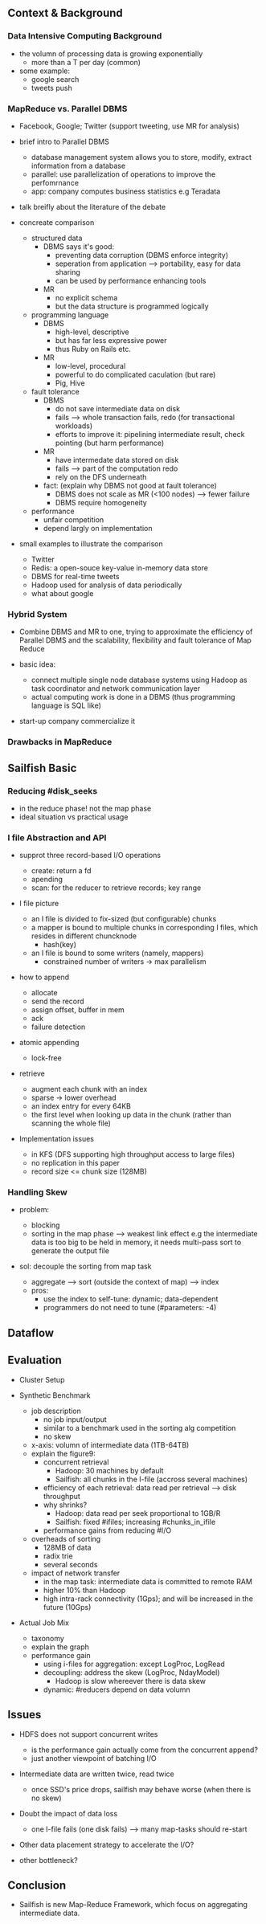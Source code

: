 
## Context & Background ##############################################

### Data Intensive Computing Background

* the volumn of processing data is growing exponentially
  - more than a T per day (common)
* some example:
  - google search
  - tweets push

### MapReduce vs. Parallel DBMS

* Facebook, Google;  Twitter (support tweeting, use MR for analysis)

* brief intro to Parallel DBMS
  - database management system allows you to store, modify, extract
	information from a database
  - parallel: use parallelization of operations to improve the
	perfomrnance
  - app: company computes business statistics e.g Teradata

* talk breifly about the literature of the debate

* concreate comparison
  - structured data
    - DBMS says it's good:
	  - preventing data corruption (DBMS enforce integrity)
	  - seperation from application --> portability, easy for data
		sharing
	  - can be used by performance enhancing tools
	- MR
	  - no explicit schema
	  - but the data structure is programmed logically
  - programming language
    - DBMS
	  - high-level, descriptive
	  - but has far less expressive power 
	  - thus Ruby on Rails etc. 
	- MR
	  - low-level, procedural
	  - powerful to do complicated caculation (but rare)
	  - Pig, Hive
  - fault tolerance
    - DBMS
	  - do not save intermediate data on disk
	  - fails --> whole transaction fails, redo (for transactional
		workloads)
	  - efforts to improve it: pipelining intermediate result, check
		pointing (but harm performance)
	- MR
	  - have intermedate data stored on disk
	  - fails --> part of the computation redo
	  - rely on the DFS underneath
	- fact: (explain why DBMS not good at fault tolerance)
	  - DBMS does not scale as MR (<100 nodes) --> fewer failure
	  - DBMS require homogeneity
  - performance
    - unfair competition
	- depend largly on implementation

* small examples to illustrate the comparison
  - Twitter
  - Redis: a open-souce key-value in-memory data store
  - DBMS for real-time tweets
  - Hadoop used for analysis of data periodically
  - what about google


### Hybrid System

* Combine DBMS and MR to one, trying to approximate the efficiency of
  Parallel DBMS and the scalability, flexibility and fault tolerance of
  Map Reduce

* basic idea:
  - connect multiple single node database systems using Hadoop as task
	coordinator and network communication layer
  - actual computing work is done in a DBMS (thus programming language
    is SQL like)

* start-up company commercialize it

### Drawbacks in MapReduce


## Sailfish Basic ####################################################

### Reducing #disk_seeks

* in the reduce phase! not the map phase
* ideal situation vs practical usage

### I file Abstraction and API

* supprot three record-based I/O operations
  - create: return a fd
  - apending
  - scan: for the reducer to retrieve records; key range

* I file picture
  - an I file is divided to fix-sized (but configurable) chunks
  - a mapper is bound to multiple chunks in corresponding I files, which
	resides in different chuncknode
	- hash(key)
  - an I file is bound to some writers (namely, mappers)
    - constrained number of writers -> max parallelism

* how to append
  - allocate
  - send the record
  - assign offset, buffer in mem
  - ack
  - failure detection

* atomic appending
  - lock-free

* retrieve
  - augment each chunk with an index
  - sparse -> lower overhead
  - an index entry for every 64KB
  - the first level when looking up data in the chunk 
    (rather than scanning the whole file)
  
* Implementation issues
  - in KFS (DFS supporting high throughput access to large files)
  - no replication in this paper
  - record size <= chunk size (128MB)


### Handling Skew

* problem:
  - blocking
  - sorting in the map phase --> weakest link effect
    e.g the intermediate data is too big to be held in memory, it needs
	multi-pass sort to generate the output file

* sol: decouple the sorting from map task
  - aggregate --> sort (outside the context of map) --> index
  - pros:
    - use the index to self-tune: dynamic; data-dependent
    - programmers do not need to tune (#parameters: -4)
	

## Dataflow ##########################################################



## Evaluation ########################################################

* Cluster Setup

* Synthetic Benchmark
  - job description
    - no job input/output
	- similar to a benchmark used in the sorting alg competition
	- no skew
  - x-axis: volumn of intermediate data (1TB-64TB)
  - explain the figure9:
    - concurrent retrieval
	  - Hadoop: 30 machines by default
	  - Sailfish: all chunks in the I-file (accross several machines)
	- efficiency of each retrieval: data read per retrieval --> disk
	  throughput
	- why shrinks?
	  - Hadoop: data read per seek proportional to 1GB/R
	  - Sailfish: fixed #ifiles; increasing #chunks_in_ifile
	- performance gains from reducing #I/O
  - overheads of sorting
    - 128MB of data
    - radix trie
    - several seconds
  - impact of network transfer
    - in the map task: intermediate data is committed to remote RAM
    - higher 10% than Hadoop
	- high intra-rack connectivity (1Gps); 
	  and will be increased in the future (10Gps)

* Actual Job Mix
  - taxonomy
  - explain the graph
  - performance gain
    - using i-files for aggregation: except LogProc, LogRead
	- decoupling: address the skew (LogProc, NdayModel)
	  - Hadoop is slow whereever there is data skew
	- dynamic: #reducers depend on data volumn


## Issues ############################################################

* HDFS does not support concurrent writes
  - is the performance gain actually come from the concurrent append?
  - just another viewpoint of batching I/O

* Intermediate data are written twice, read twice
  - once SSD's price drops, sailfish may behave worse (when there is no
	skew)

* Doubt the impact of data loss
  - one I-file fails (one disk fails) --> many map-tasks should re-start
 
* Other data placement strategy to accelerate the I/O?

* other bottleneck?

## Conclusion ########################################################

* Sailfish is new Map-Reduce Framework, which focus on aggregating
  intermediate data.

